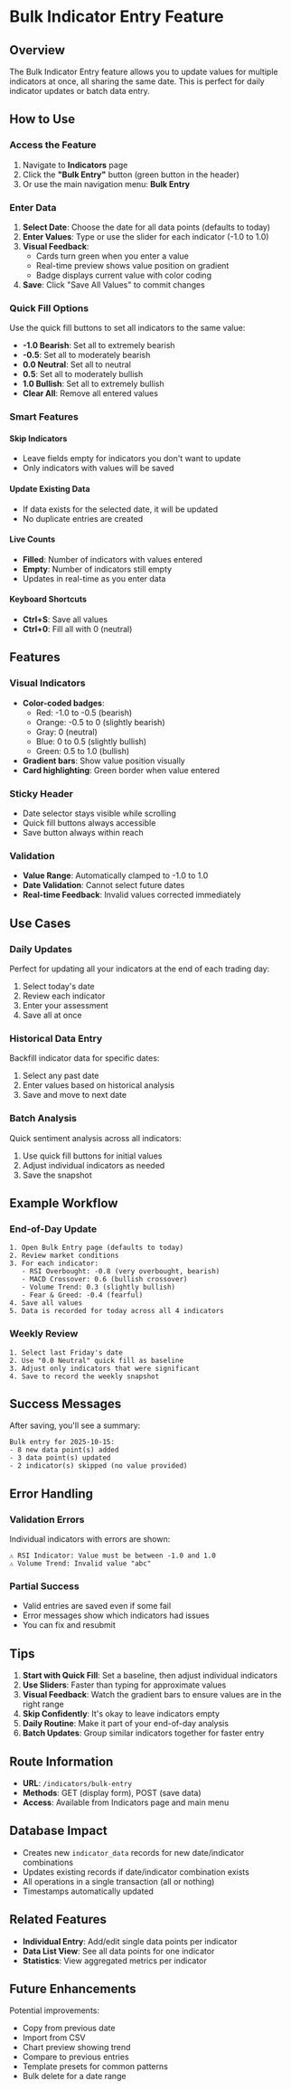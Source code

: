# Bulk Indicator Entry Feature

## Overview
The Bulk Indicator Entry feature allows you to update values for multiple indicators at once, all sharing the same date. This is perfect for daily indicator updates or batch data entry.

## How to Use

### Access the Feature
1. Navigate to **Indicators** page
2. Click the **"Bulk Entry"** button (green button in the header)
3. Or use the main navigation menu: **Bulk Entry**

### Enter Data
1. **Select Date**: Choose the date for all data points (defaults to today)
2. **Enter Values**: Type or use the slider for each indicator (-1.0 to 1.0)
3. **Visual Feedback**: 
   - Cards turn green when you enter a value
   - Real-time preview shows value position on gradient
   - Badge displays current value with color coding
4. **Save**: Click "Save All Values" to commit changes

### Quick Fill Options
Use the quick fill buttons to set all indicators to the same value:
- **-1.0 Bearish**: Set all to extremely bearish
- **-0.5**: Set all to moderately bearish
- **0.0 Neutral**: Set all to neutral
- **0.5**: Set all to moderately bullish
- **1.0 Bullish**: Set all to extremely bullish
- **Clear All**: Remove all entered values

### Smart Features

#### Skip Indicators
- Leave fields empty for indicators you don't want to update
- Only indicators with values will be saved

#### Update Existing Data
- If data exists for the selected date, it will be updated
- No duplicate entries are created

#### Live Counts
- **Filled**: Number of indicators with values entered
- **Empty**: Number of indicators still empty
- Updates in real-time as you enter data

#### Keyboard Shortcuts
- **Ctrl+S**: Save all values
- **Ctrl+0**: Fill all with 0 (neutral)

## Features

### Visual Indicators
- **Color-coded badges**: 
  - Red: -1.0 to -0.5 (bearish)
  - Orange: -0.5 to 0 (slightly bearish)
  - Gray: 0 (neutral)
  - Blue: 0 to 0.5 (slightly bullish)
  - Green: 0.5 to 1.0 (bullish)
- **Gradient bars**: Show value position visually
- **Card highlighting**: Green border when value entered

### Sticky Header
- Date selector stays visible while scrolling
- Quick fill buttons always accessible
- Save button always within reach

### Validation
- **Value Range**: Automatically clamped to -1.0 to 1.0
- **Date Validation**: Cannot select future dates
- **Real-time Feedback**: Invalid values corrected immediately

## Use Cases

### Daily Updates
Perfect for updating all your indicators at the end of each trading day:
1. Select today's date
2. Review each indicator
3. Enter your assessment
4. Save all at once

### Historical Data Entry
Backfill indicator data for specific dates:
1. Select any past date
2. Enter values based on historical analysis
3. Save and move to next date

### Batch Analysis
Quick sentiment analysis across all indicators:
1. Use quick fill buttons for initial values
2. Adjust individual indicators as needed
3. Save the snapshot

## Example Workflow

### End-of-Day Update
```
1. Open Bulk Entry page (defaults to today)
2. Review market conditions
3. For each indicator:
   - RSI Overbought: -0.8 (very overbought, bearish)
   - MACD Crossover: 0.6 (bullish crossover)
   - Volume Trend: 0.3 (slightly bullish)
   - Fear & Greed: -0.4 (fearful)
4. Save all values
5. Data is recorded for today across all 4 indicators
```

### Weekly Review
```
1. Select last Friday's date
2. Use "0.0 Neutral" quick fill as baseline
3. Adjust only indicators that were significant
4. Save to record the weekly snapshot
```

## Success Messages

After saving, you'll see a summary:
```
Bulk entry for 2025-10-15: 
- 8 new data point(s) added
- 3 data point(s) updated  
- 2 indicator(s) skipped (no value provided)
```

## Error Handling

### Validation Errors
Individual indicators with errors are shown:
```
⚠ RSI Indicator: Value must be between -1.0 and 1.0
⚠ Volume Trend: Invalid value "abc"
```

### Partial Success
- Valid entries are saved even if some fail
- Error messages show which indicators had issues
- You can fix and resubmit

## Tips

1. **Start with Quick Fill**: Set a baseline, then adjust individual indicators
2. **Use Sliders**: Faster than typing for approximate values
3. **Visual Feedback**: Watch the gradient bars to ensure values are in the right range
4. **Skip Confidently**: It's okay to leave indicators empty
5. **Daily Routine**: Make it part of your end-of-day analysis
6. **Batch Updates**: Group similar indicators together for faster entry

## Route Information

- **URL**: `/indicators/bulk-entry`
- **Methods**: GET (display form), POST (save data)
- **Access**: Available from Indicators page and main menu

## Database Impact

- Creates new `indicator_data` records for new date/indicator combinations
- Updates existing records if date/indicator combination exists
- All operations in a single transaction (all or nothing)
- Timestamps automatically updated

## Related Features

- **Individual Entry**: Add/edit single data points per indicator
- **Data List View**: See all data points for one indicator
- **Statistics**: View aggregated metrics per indicator

## Future Enhancements

Potential improvements:
- Copy from previous date
- Import from CSV
- Chart preview showing trend
- Compare to previous entries
- Template presets for common patterns
- Bulk delete for a date range
